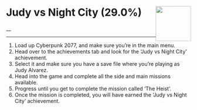 # Judy vs Night City (29.0%) <img style="float: right;" src="https://cdn.cloudflare.steamstatic.com/steamcommunity/public/images/apps/1091500/0a1df4318c75f42845fc3a1a28739d8acea3b7e7.jpg" width="96" height="96">

__

---

1. Load up Cyberpunk 2077, and make sure you’re in the main menu. 
2. Head over to the achievements tab and look for the ‘Judy vs Night City’ achievement. 
3. Select it and make sure you have a save file where you’re playing as Judy Alvarez. 
4. Head into the game and complete all the side and main missions available. 
5. Progress until you get to complete the mission called ‘The Heist’. 
6. Once the mission is completed, you will have earned the ‘Judy vs Night City’ achievement.
